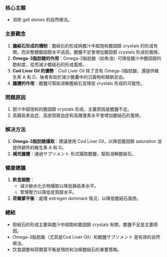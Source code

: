 ### 核心主題
- 消除 gall stones 的自然療法。

### 主要觀念
1. **膽結石形成的機制**：膽結石的形成與膽汁中超饱和膽固醇 crystals 的形成有關，而非整體膽固醇水平過高。膽鹽不足會增加膽固醇 crystals 形成的風險。
2. **Omega-3脂肪酸的作用**：Omega-3脂肪酸（如魚油）可降低膽汁中膽固醇的飽和度，從而減少膽結石的形成風險。
3. **Cod Liver Oil 的優勢**：Cod Liver Oil 除了含有 Omega-3脂肪酸，還提供維生素 A 和 D，後者有助於減少膽囊中的沉澱物和靜脈淤血。
4. **膽鹽的作用**：膽鹽可幫助溶解膽結石並降低 crystals 形成的可能性。

### 問題原因
1. 胆汁中超饱和的膽固醇 crystals 形成，主要原因是膽鹽不足。
2. 高胰島素血症、高皮質醇血症和高雌激素水平會增加膽結石的風險。

### 解决方法
1. **Omega-3脂肪酸攝取**：建議使用 Cod Liver Oil，以降低膽固醇 saturation 並提供額外的維生素 A 和 D。
2. **補充膽鹽**：通過サプリメント 形式攝取膽鹽，幫助溶解膽結石。

### 健康建議
1. **飲食調整**：
   - 減少碳水化合物攝取以降低胰島素水平。
   - 管理壓力以降低皮質醇水平。
2. **荷爾蒙平衡**：處理 estrogen dominant 情況，以降低膽結石風險。

### 總結
- 胆結石的形成主要與膽汁中超飽和膽固醇 crystals 有關，膽鹽不足是主要原因。
- Omega-3脂肪酸（尤其是Cod Liver Oil）和膽鹽サプリメント 是有效的自然療法。
- 饮食調整和荷爾蒙平衡是預防和治療膽結石的重要策略。